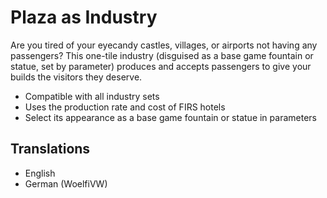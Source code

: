 # Plaza as Industry

Are you tired of your eyecandy castles, villages, or airports not having any passengers? This one-tile industry (disguised as a base game fountain or statue, set by parameter) produces and accepts passengers to give your builds the visitors they deserve.

- Compatible with all industry sets
- Uses the production rate and cost of FIRS hotels
- Select its appearance as a base game fountain or statue in parameters

## Translations
- English
- German (WoelfiVW)